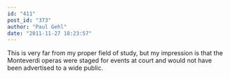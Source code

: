 ```yaml
---
id: "411"
post_id: "373"
author: "Paul Gehl"
date: "2011-11-27 18:23:57"
---
```

This is very far from my proper field of study, but my impression is that the Monteverdi operas were staged for events at court and would not have been advertised to a wide public.
